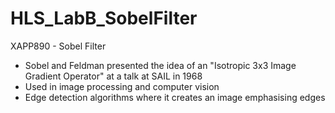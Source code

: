 # HLS_LabB_SobelFilter
XAPP890 - Sobel Filter
* Sobel and Feldman presented the idea of an "Isotropic 3x3 Image Gradient Operator" at a talk at SAIL in 1968
* Used in image processing and computer vision
* Edge detection algorithms where it creates an image emphasising edges
